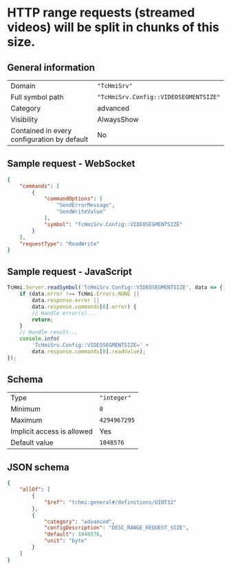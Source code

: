 # HTTP range requests (streamed videos) will be split in chunks of this size.

## General information

|  |  |
| - | - |
| Domain | `"TcHmiSrv"` |
| Full symbol path | `"TcHmiSrv.Config::VIDEOSEGMENTSIZE"` |
| Category | advanced |
| Visibility | AlwaysShow |
| Contained in every configuration by default | No |

## Sample request - WebSocket

```json
{
    "commands": [
        {
            "commandOptions": [
                "SendErrorMessage",
                "SendWriteValue"
            ],
            "symbol": "TcHmiSrv.Config::VIDEOSEGMENTSIZE"
        }
    ],
    "requestType": "ReadWrite"
}
```

## Sample request - JavaScript

```javascript
TcHmi.Server.readSymbol('TcHmiSrv.Config::VIDEOSEGMENTSIZE', data => {
    if (data.error !== TcHmi.Errors.NONE ||
        data.response.error ||
        data.response.commands[0].error) {
        // Handle error(s)...
        return;
    }
    // Handle result...
    console.info(
        'TcHmiSrv.Config::VIDEOSEGMENTSIZE=' +
        data.response.commands[0].readValue);
});
```

## Schema

|  |  |
| - | - |
| Type | `"integer"` |
| Minimum | `0` |
| Maximum | `4294967295` |
| Implicit access is allowed | Yes |
| Default value | `1048576` |

## JSON schema

```json
{
    "allOf": [
        {
            "$ref": "tchmi:general#/definitions/UINT32"
        },
        {
            "category": "advanced",
            "configDescription": "DESC_RANGE_REQUEST_SIZE",
            "default": 1048576,
            "unit": "byte"
        }
    ]
}
```
